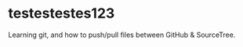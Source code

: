 testestestes123
===============

Learning git, and how to push/pull files between GitHub & SourceTree.
